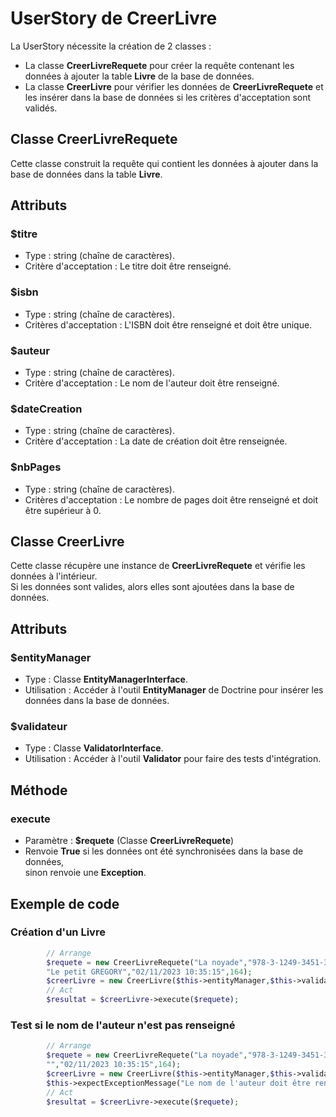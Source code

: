 # UserStory de CreerLivre

La UserStory nécessite la création de 2 classes :

- La classe **CreerLivreRequete** pour créer la requête contenant les données à ajouter la table **Livre** de la base de données.
- La classe **CreerLivre** pour vérifier les données de **CreerLivreRequete** et les insérer dans la base de données si les critères d'acceptation sont validés.

## Classe CreerLivreRequete

Cette classe construit la requête qui contient les données à ajouter dans la base de données dans la table **Livre**.  
## Attributs

### $titre
- Type : string (chaîne de caractères).  
- Critère d'acceptation : Le titre doit être renseigné.

### $isbn
- Type : string (chaîne de caractères).  
- Critères d'acceptation : L'ISBN doit être renseigné et doit être unique.

### $auteur
- Type : string (chaîne de caractères).  
- Critère d'acceptation : Le nom de l'auteur doit être renseigné.

### $dateCreation
- Type : string (chaîne de caractères).  
- Critère d'acceptation : La date de création doit être renseignée.

### $nbPages
- Type : string (chaîne de caractères).  
- Critères d'acceptation : Le nombre de pages doit être renseigné et doit être supérieur à 0.

## Classe CreerLivre

Cette classe récupère une instance de **CreerLivreRequete** et vérifie les données à l'intérieur.  
Si les données sont valides, alors elles sont ajoutées dans la base de données.  

## Attributs

### $entityManager
- Type : Classe **EntityManagerInterface**.
- Utilisation : Accéder à l'outil **EntityManager** de Doctrine pour insérer les données dans la base de données.

### $validateur
- Type : Classe **ValidatorInterface**.
- Utilisation : Accéder à l'outil **Validator** pour faire des tests d'intégration.

## Méthode

### execute
- Paramètre : **$requete** (Classe **CreerLivreRequete**)
- Renvoie **True** si les données ont été synchronisées dans la base de données,  
sinon renvoie une **Exception**.

## Exemple de code

### Création d'un Livre
```php
        // Arrange
        $requete = new CreerLivreRequete("La noyade","978-3-1249-3451-3",
        "Le petit GREGORY","02/11/2023 10:35:15",164);
        $creerLivre = new CreerLivre($this->entityManager,$this->validateur);
        // Act
        $resultat = $creerLivre->execute($requete);
```

### Test si le nom de l'auteur n'est pas renseigné
```php
        // Arrange
        $requete = new CreerLivreRequete("La noyade","978-3-1249-3451-3",
        "","02/11/2023 10:35:15",164);
        $creerLivre = new CreerLivre($this->entityManager,$this->validateur);
        $this->expectExceptionMessage("Le nom de l'auteur doit être renseigné !");
        // Act
        $resultat = $creerLivre->execute($requete);
```